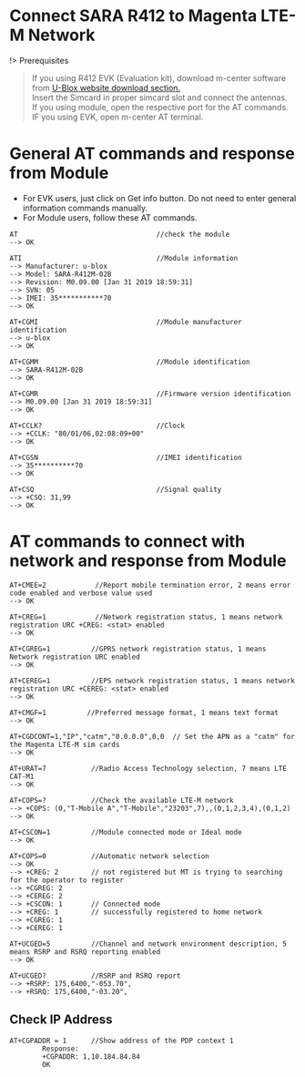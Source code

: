 # Connect SARA R412 to Magenta LTE-M Network

!> Prerequisites
 >If you using R412 EVK (Evaluation kit), download m-center software from [U-Blox website download section.](https://www.u-blox.com/en/evk-downloads)  
 >Insert the Simcard in proper simcard slot and connect the antennas.  
 >If you using module, open the respective port for the AT commands.  
 >IF you using EVK, open m-center AT terminal.  

# General AT commands and response from Module
* For EVK users, just click on Get info button. Do not need to enter general information commands manually.
* For Module users, follow these AT commands.
```
AT                                  //check the module 
--> OK

ATI                                 //Module information
--> Manufacturer: u-blox
--> Model: SARA-R412M-02B
--> Revision: M0.09.00 [Jan 31 2019 18:59:31]
--> SVN: 05
--> IMEI: 35***********70
--> OK

AT+CGMI                             //Module manufacturer identification
--> u-blox
--> OK

AT+CGMM                             //Module identification
--> SARA-R412M-02B
--> OK

AT+CGMR                             //Firmware version identification
--> M0.09.00 [Jan 31 2019 18:59:31]
--> OK

AT+CCLK?                            //Clock
--> +CCLK: "80/01/06,02:08:09+00"
--> OK

AT+CGSN                             //IMEI identification
--> 35**********70
--> OK

AT+CSQ                              //Signal quality
--> +CSQ: 31,99
--> OK

```

# AT commands to connect with network and response from Module
```
AT+CMEE=2            //Report mobile termination error, 2 means error code enabled and verbose value used 
--> OK

AT+CREG=1            //Network registration status, 1 means network registration URC +CREG: <stat> enabled
--> OK

AT+CGREG=1          //GPRS network registration status, 1 means Network registration URC enabled
--> OK

AT+CEREG=1          //EPS network registration status, 1 means network registration URC +CEREG: <stat> enabled
--> OK

AT+CMGF=1          //Preferred message format, 1 means text format
--> OK

AT+CGDCONT=1,"IP","catm","0.0.0.0",0,0  // Set the APN as a "catm" for the Magenta LTE-M sim cards
--> OK

AT+URAT=7           //Radio Access Technology selection, 7 means LTE CAT-M1
--> OK

AT+COPS=?           //Check the available LTE-M network
--> +COPS: (0,"T-Mobile A","T-Mobile","23203",7),,(0,1,2,3,4),(0,1,2)
--> OK

AT+CSCON=1          //Module connected mode or Ideal mode
--> OK

AT+COPS=0           //Automatic network selection 
--> OK
--> +CREG: 2        // not registered but MT is trying to searching for the operator to register
--> +CGREG: 2
--> +CEREG: 2
--> +CSCON: 1       // Connected mode
--> +CREG: 1        // successfully registered to home network
--> +CGREG: 1
--> +CEREG: 1

AT+UCGED=5          //Channel and network environment description, 5 means RSRP and RSRQ reporting enabled
--> OK

AT+UCGED?           //RSRP and RSRQ report
--> +RSRP: 175,6400,"-053.70",
--> +RSRQ: 175,6400,"-03.20",

```

## Check IP Address
``` 
AT+CGPADDR = 1      //Show address of the PDP context 1
        Response:
        +CGPADDR: 1,10.184.84.84
        OK
```



